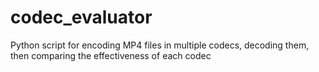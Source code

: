 # codec_evaluator
Python script for encoding MP4 files in multiple codecs, decoding them, then comparing the effectiveness of each codec
